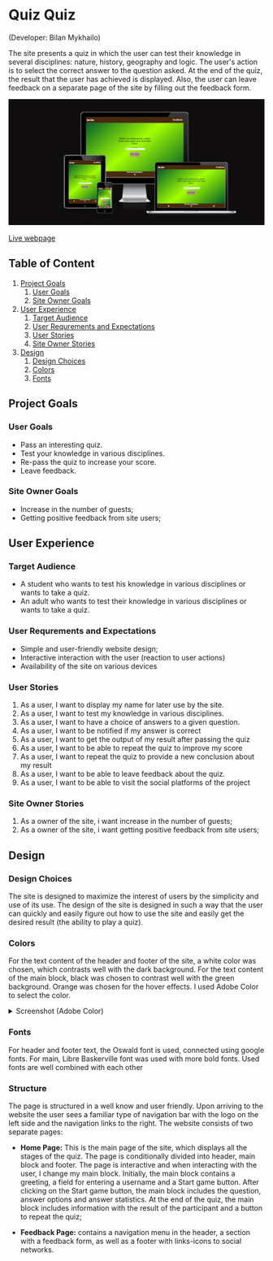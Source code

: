 # Quiz Quiz
(Developer: Bilan Mykhailo)

The site presents a quiz in which the user can test their knowledge in several disciplines: nature, history, geography and logic. The user's action is to select the correct answer to the question asked. At the end of the quiz, the result that the user has achieved is displayed. Also, the user can leave feedback on a separate page of the site by filling out the feedback form.

![Mockup image](docs/mockup-screenshot-quiz-quiz.jpg)

[Live webpage](https://belan-mihail.github.io/quiz-quiz/)

## Table of Content

1. [Project Goals](#project-goals)
    1. [User Goals](#user-goals)
    2. [Site Owner Goals](#site-owner-goals)
2. [User Experience](#user-experience)
    1. [Target Audience](#target-audience)
    2. [User Requrements and Expectations](#user-requrements-and-expectations)
    3. [User Stories](#user-stories)
    4. [Site Owner Stories](#site-owner-stories)
3. [Design](#design)
    1. [Design Choices](#design-choices)
    2. [Colors](#colors)
    3. [Fonts](#fonts)

 


## Project Goals

### User Goals

 - Pass an interesting quiz.
- Test your knowledge in various disciplines.
- Re-pass the quiz to increase your score.
- Leave feedback.

### Site Owner Goals

  - Increase in the number of guests;
  - Getting positive feedback from site users;

## User Experience

### Target Audience

- A student who wants to test his knowledge in various disciplines or wants to take a quiz.
- An adult who wants to test their knowledge in various disciplines or wants to take a quiz.

### User Requrements and Expectations

- Simple and user-friendly website design;
- Interactive interaction with the user (reaction to user actions)
- Availability of the site on various devices

### User Stories 

1. As a user, I want to display my name for later use by the site.
2. As a user, I want to test my knowledge in various disciplines.
3. As a user, I want to have a choice of answers to a given question.
4. As a user, I want to be notified if my answer is correct
5. As a user, I want to get the output of my result after passing the quiz
6. As a user, I want to be able to repeat the quiz to improve my score
7. As a user, I want to repeat the quiz to provide a new conclusion about my result
8. As a user, I want to be able to leave feedback about the quiz.
9. As a user, I want to be able to visit the social platforms of the project

### Site Owner Stories

1. As a owner of the site, i want increase in the number of guests;
2.  As a owner of the site, i want getting positive feedback from site users; 

## Design

### Design Choices

The site is designed to maximize the interest of users by the simplicity and use of its use. The design of the site is designed in such a way that the user can quickly and easily figure out how to use the site and easily get the desired result (the ability to play a quiz).

### Colors

For the text content of the header and footer of the site, a white color was chosen, which contrasts well with the dark background. For the text content of the main block, black was chosen to contrast well with the green background. Orange was chosen for the hover effects. I used Adobe Color to select the color.

<details><summary>Screenshot (Adobe Color)</summary>
<img src="docs/screenshot-adobe-color.jpg">
</details>

### Fonts

For header and footer text, the Oswald font is used, connected using google fonts. For main, Libre Baskerville font was used with more bold fonts. Used fonts are well combined with each other

### Structure

The page is structured in a well know and user friendly. Upon arriving to the website the user sees a familiar type of navigation bar with the logo on the left side and the navigation links to the right. The website consists of two separate pages:

- **Home Page:** This is the main page of the site, which displays all the stages of the quiz. The page is conditionally divided into header, main block and footer. The page is interactive and when interacting with the user, I change my main block. Initially, the main block contains a greeting, a field for entering a username and a Start game button. After clicking on the Start game button, the main block includes the question, answer options and answer statistics. At the end of the quiz, the main block includes information with the result of the participant and a button to repeat the quiz;

- **Feedback Page:** contains a navigation menu in the header, a section with a feedback form, as well as a footer with links-icons to social networks.
